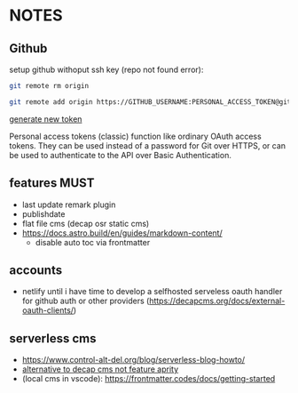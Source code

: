 # NOTES

## Github

setup github withoput ssh key (repo not found error):

```bash
git remote rm origin

git remote add origin https://GITHUB_USERNAME:PERSONAL_ACCESS_TOKEN@github.com/GITHUB_USERNAME/REPO_NAME.git
```

[generate new token](https://github.com/settings/tokens)

Personal access tokens (classic) function like ordinary OAuth access tokens. They can be used instead of a password for Git over HTTPS, or can be used to authenticate to the API over Basic Authentication.

## features MUST

- last update remark plugin
- publishdate
- flat file cms (decap osr static cms)
- <https://docs.astro.build/en/guides/markdown-content/>
  - disable auto toc via frontmatter

## accounts

- netlify until i have time to develop a selfhosted serveless oauth handler for github auth or other providers (<https://decapcms.org/docs/external-oauth-clients/>)

## serverless cms

- <https://www.control-alt-del.org/blog/serverless-blog-howto/>
- [alternative to decap cms not feature aprity](https://github.com/sveltia/sveltia-cms)
- (local cms in vscode): <https://frontmatter.codes/docs/getting-started>
